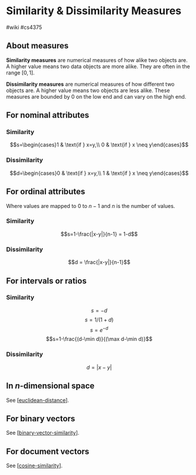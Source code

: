 # Similarity & Dissimilarity Measures
#wiki #cs4375 

## About measures
**Similarity measures** are numerical measures of how alike two objects are. A higher value means two data objects are more alike. They are often in the range $[0,1]$.

**Dissimilarity measures** are numerical measures of how different two objects are. A higher value means two objects are less alike. These measures are bounded by 0 on the low end and can vary on the high end.

## For nominal attributes
### Similarity
$$s=\begin{cases}1 & \text{if } x=y,\\ 0 & \text{if } x \neq y\end{cases}$$

### Dissimilarity
$$d=\begin{cases}0 & \text{if } x=y,\\ 1 & \text{if } x \neq y\end{cases}$$

## For ordinal attributes
Where values are mapped to $0$ to $n-1$ and $n$ is the number of values.

### Similarity
$$s=1-\frac{|x-y|}{n-1} = 1-d$$

### Dissimilarity
$$d = \frac{|x-y|}{n-1}$$


## For intervals or ratios
### Similarity
$$s = -d$$
$$s=1/(1+d)$$
$$s=e^{-d}$$
$$s=1-\frac{(d-\min d)}{(\max d-\min d)}$$

### Dissimilarity
$$d = |x-y|$$

## In $n$-dimensional space
See [[euclidean-distance]].

## For binary vectors
See [[binary-vector-similarity]].

## For document vectors
See [[cosine-similarity]].

[//begin]: # "Autogenerated link references for markdown compatibility"
[euclidean-distance]: euclidean-distance.md "Euclidean Distance"
[binary-vector-similarity]: binary-vector-similarity.md "Binary Vector Similarity"
[cosine-similarity]: cosine-similarity.md "Cosine similarity"
[//end]: # "Autogenerated link references"